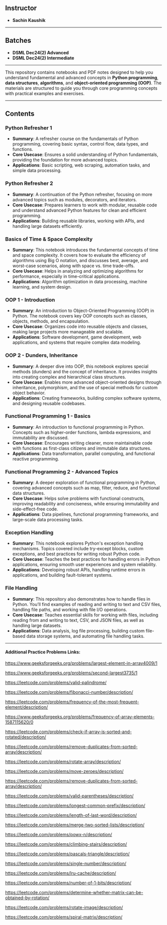 ## Instructor
- **Sachin Kaushik**

---

## Batches
- **DSML Dec24(2) Advanced**
- **DSML Dec24(2) Intermediate**

---
This repository contains notebooks and PDF notes designed to help you understand fundamental and advanced concepts in **Python programming**, **data structures**, **algorithms**, and **object-oriented programming (OOP)**. The materials are structured to guide you through core programming concepts with practical examples and exercises.

---

## Contents

### Python Refresher 1
   - **Summary**: A refresher course on the fundamentals of Python programming, covering basic syntax, control flow, data types, and functions.
   - **Core Usecase**: Ensures a solid understanding of Python fundamentals, providing the foundation for more advanced topics.
   - **Applications**: Basic scripting, web scraping, automation tasks, and simple data processing.

### Python Refresher 2
   - **Summary**: A continuation of the Python refresher, focusing on more advanced topics such as modules, decorators, and iterators.
   - **Core Usecase**: Prepares learners to work with modular, reusable code and understand advanced Python features for clean and efficient programming.
   - **Applications**: Building reusable libraries, working with APIs, and handling large datasets efficiently.

### Basics of Time & Space Complexity
   - **Summary**: This notebook introduces the fundamental concepts of time and space complexity. It covers how to evaluate the efficiency of algorithms using Big O notation, and discusses best, average, and worst-case scenarios, along with space vs. time trade-offs.
   - **Core Usecase**: Helps in analyzing and optimizing algorithms for performance, especially in time-critical applications.
   - **Applications**: Algorithm optimization in data processing, machine learning, and system design.

### OOP 1 - Introduction
   - **Summary**: An introduction to Object-Oriented Programming (OOP) in Python. The notebook covers key OOP concepts such as classes, objects, methods, and encapsulation.
   - **Core Usecase**: Organizes code into reusable objects and classes, making large projects more manageable and scalable.
   - **Applications**: Software development, game development, web applications, and systems that require complex data modeling.

### OOP 2 - Dunders, Inheritance
   - **Summary**: A deeper dive into OOP, this notebook explores special methods (dunders) and the concept of inheritance. It provides insights into creating complex and hierarchical class structures.
   - **Core Usecase**: Enables more advanced object-oriented designs through inheritance, polymorphism, and the use of special methods for custom object behavior.
   - **Applications**: Creating frameworks, building complex software systems, and designing reusable codebases.

### Functional Programming 1 - Basics
   - **Summary**: An introduction to functional programming in Python. Concepts such as higher-order functions, lambda expressions, and immutability are discussed.
   - **Core Usecase**: Encourages writing cleaner, more maintainable code with functions as first-class citizens and immutable data structures.
   - **Applications**: Data transformation, parallel computing, and functional reactive programming.

### Functional Programming 2 - Advanced Topics
   - **Summary**: A deeper exploration of functional programming in Python, covering advanced concepts such as map, filter, reduce, and functional data structures.
   - **Core Usecase**: Helps solve problems with functional constructs, improving readability and conciseness, while ensuring immutability and side-effect-free code.
   - **Applications**: Data pipelines, functional programming frameworks, and large-scale data processing tasks.

### Exception Handling
   - **Summary**: This notebook explores Python's exception handling mechanisms. Topics covered include try-except blocks, custom exceptions, and best practices for writing robust Python code.
   - **Core Usecase**: Teaches the best practices for handling errors in Python applications, ensuring smooth user experiences and system reliability.
   - **Applications**: Developing robust APIs, handling runtime errors in applications, and building fault-tolerant systems.

### File Handling
   - **Summary**: This repository also demonstrates how to handle files in Python. You’ll find examples of reading and writing to text and CSV files, handling file paths, and working with file I/O operations.
   - **Core Usecase**: Teaches essential skills for working with files, including reading from and writing to text, CSV, and JSON files, as well as handling large datasets.
   - **Applications**: Data analysis, log file processing, building custom file-based data storage systems, and automating file handling tasks.

---



#### Additional Practice Problems Links:

https://www.geeksforgeeks.org/problems/largest-element-in-array4009/1

https://www.geeksforgeeks.org/problems/second-largest3735/1

https://leetcode.com/problems/valid-palindrome/

https://leetcode.com/problems/fibonacci-number/description/

https://leetcode.com/problems/frequency-of-the-most-frequent-element/description/

https://www.geeksforgeeks.org/problems/frequency-of-array-elements-1587115620/0

https://leetcode.com/problems/check-if-array-is-sorted-and-rotated/description/

https://leetcode.com/problems/remove-duplicates-from-sorted-array/description/

https://leetcode.com/problems/rotate-array/description/

https://leetcode.com/problems/move-zeroes/description/

https://leetcode.com/problems/remove-duplicates-from-sorted-array/description/

https://leetcode.com/problems/valid-parentheses/description/

https://leetcode.com/problems/longest-common-prefix/description/

https://leetcode.com/problems/length-of-last-word/description/

https://leetcode.com/problems/merge-two-sorted-lists/description/

https://leetcode.com/problems/powx-n/description/

https://leetcode.com/problems/climbing-stairs/description/

https://leetcode.com/problems/pascals-triangle/description/

https://leetcode.com/problems/single-number/description/

https://leetcode.com/problems/lru-cache/description/

https://leetcode.com/problems/number-of-1-bits/description/

https://leetcode.com/problems/determine-whether-matrix-can-be-obtained-by-rotation/

https://leetcode.com/problems/rotate-image/description/

https://leetcode.com/problems/spiral-matrix/description/
